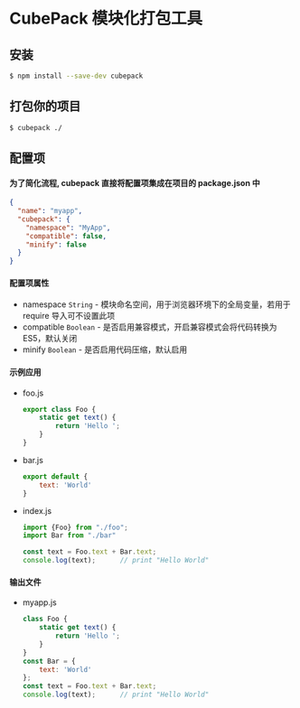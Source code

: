 # CubePack 模块化打包工具


## 安装

```sh
$ npm install --save-dev cubepack
```

## 打包你的项目

```sh
$ cubepack ./
```

## 配置项

#### 为了简化流程, cubepack 直接将配置项集成在项目的 package.json 中

```json
{
  "name": "myapp",
  "cubepack": {
    "namespace": "MyApp",
    "compatible": false,
    "minify": false
  }
}
```

#### 配置项属性

- namespace `String` - 模块命名空间，用于浏览器环境下的全局变量，若用于 require 导入可不设置此项
- compatible `Boolean` - 是否启用兼容模式，开启兼容模式会将代码转换为 ES5，默认关闭
- minify `Boolean` - 是否启用代码压缩，默认启用


#### 示例应用
- foo.js
    ```javascript
    export class Foo {
        static get text() {
            return 'Hello ';
        }
    }
    ```

- bar.js
    ```javascript
    export default {
        text: 'World'
    }
    ```

- index.js
    ```javascript
    import {Foo} from "./foo";
    import Bar from "./bar"

    const text = Foo.text + Bar.text;
    console.log(text);      // print "Hello World"
    ```


#### 输出文件
- myapp.js

    ```javascript
    class Foo {
        static get text() {
            return 'Hello ';
        }
    }
    const Bar = {
        text: 'World'
    };
    const text = Foo.text + Bar.text;
    console.log(text);      // print "Hello World"
    ```
